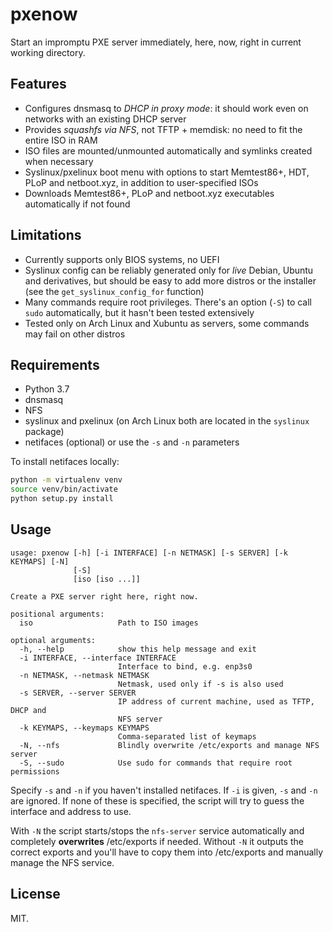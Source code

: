 # pxenow

Start an impromptu PXE server immediately, here, now, right in current working directory.

## Features

* Configures dnsmasq to *DHCP in proxy mode*: it should work even on networks with an existing DHCP server
* Provides *squashfs via NFS*, not TFTP + memdisk: no need to fit the entire ISO in RAM
* ISO files are mounted/unmounted automatically and symlinks created when necessary
* Syslinux/pxelinux boot menu with options to start Memtest86+, HDT, PLoP and netboot.xyz, in addition to user-specified ISOs
* Downloads Memtest86+, PLoP and netboot.xyz executables automatically if not found

## Limitations

* Currently supports only BIOS systems, no UEFI
* Syslinux config can be reliably generated only for *live* Debian, Ubuntu and derivatives, but should be easy to add
more distros or the installer (see the `get_syslinux_config_for` function)
* Many commands require root privileges. There's an option (`-S`) to call `sudo` automatically, but it hasn't been
tested extensively
* Tested only on Arch Linux and Xubuntu as servers, some commands may fail on other distros

## Requirements

- Python 3.7
- dnsmasq
- NFS
- syslinux and pxelinux (on Arch Linux both are located in the `syslinux` package)
- netifaces (optional) or use the `-s` and `-n` parameters

To install netifaces locally:

```Bash
python -m virtualenv venv
source venv/bin/activate
python setup.py install
```

## Usage

```
usage: pxenow [-h] [-i INTERFACE] [-n NETMASK] [-s SERVER] [-k KEYMAPS] [-N]
              [-S]
              [iso [iso ...]]

Create a PXE server right here, right now.

positional arguments:
  iso                   Path to ISO images

optional arguments:
  -h, --help            show this help message and exit
  -i INTERFACE, --interface INTERFACE
                        Interface to bind, e.g. enp3s0
  -n NETMASK, --netmask NETMASK
                        Netmask, used only if -s is also used
  -s SERVER, --server SERVER
                        IP address of current machine, used as TFTP, DHCP and
                        NFS server
  -k KEYMAPS, --keymaps KEYMAPS
                        Comma-separated list of keymaps
  -N, --nfs             Blindly overwrite /etc/exports and manage NFS server
  -S, --sudo            Use sudo for commands that require root permissions
```

Specify `-s` and `-n` if you haven't installed netifaces. If `-i` is given, `-s` and `-n` are ignored.
If none of these is specified, the script will try to guess the interface and address to use.

With `-N` the script starts/stops the `nfs-server` service automatically and completely **overwrites**
/etc/exports if needed. Without `-N` it outputs the correct exports and you'll have to copy them into
/etc/exports and manually manage the NFS service.

## License

MIT.
